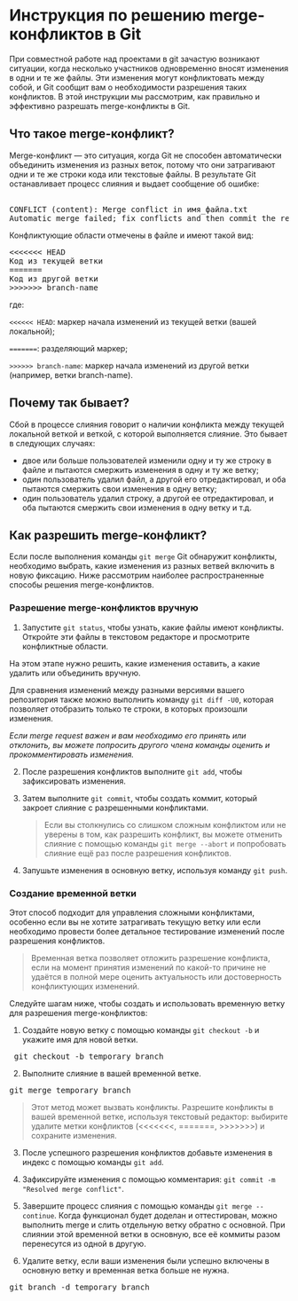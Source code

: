 # Инструкция по решению merge-конфликтов в Git

При совместной работе над проектами в git зачастую возникают ситуации, когда несколько участников одновременно вносят изменения в одни и те же файлы. Эти изменения могут конфликтовать между собой, и Git сообщит вам о необходимости разрешения таких конфликтов. В этой инструкции мы рассмотрим, как правильно и эффективно разрешать merge-конфликты в Git.

## Что такое merge-конфликт?

Merge-конфликт — это ситуация, когда Git не способен автоматически объединить изменения из разных веток, потому что они затрагивают одни и те же строки кода или текстовые файлы. В результате Git останавливает процесс слияния и выдает сообщение об ошибке:

<pre> 
CONFLICT (content): Merge conflict in имя_файла.txt 
Automatic merge failed; fix conflicts and then commit the result. </pre>

Конфликтующие области отмечены в файле и имеют такой вид:

<pre>
<<<<<<< HEAD
Код из текущей ветки
=======
Код из другой ветки
>>>>>>> branch-name </pre>
  
  где:
  
`<<<<<< HEAD`: маркер начала изменений из текущей ветки (вашей локальной);

`=======`: разделяющий маркер;

`>>>>>> branch-name`: маркер начала изменений из другой ветки (например, ветки branch-name).
 
## Почему так бывает?

Сбой в процессе слияния говорит о наличии конфликта между текущей локальной веткой и веткой, с которой выполняется слияние. Это бывает в следующих случаях:

- двое или больше пользователей изменили одну и ту же строку в файле и пытаются смержить изменения в одну и ту же ветку;
- один пользователь удалил файл, а другой его отредактировал, и оба пытаются смержить свои изменения в одну ветку;
- один пользователь удалил строку, а другой ее отредактировал, и оба пытаются смержить свои изменения в одну ветку и т.д.

## Как разрешить merge-конфликт?

Если после выполнения команды `git merge` Git обнаружит конфликты, необходимо выбрать, какие изменения из разных ветвей включить в новую фиксацию. Ниже рассмотрим наиболее распространенные способы решения merge-конфликтов.

### Разрешение merge-конфликтов вручную
1. Запустите `git status`, чтобы узнать, какие файлы имеют конфликты. Откройте эти файлы в текстовом редакторе и просмотрите конфликтные области.

На этом этапе нужно  решить, какие изменения оставить, а какие удалить или объединить вручную. 

Для сравнения изменений между разными версиями вашего репозитория также можно выполнить команду `git diff -U0`, которая позволяет отобразить только те строки, в которых произошли изменения. 

*Если merge request важен и вам необходимо его принять или отклонить, вы можете попросить другого члена команды оценить и прокомментировать изменения.*

2. После разрешения конфликтов выполните `git add`, чтобы зафиксировать изменения.

3. Затем выполните `git commit`, чтобы создать коммит, который закроет слияние с разрешенными конфликтами.

   > Если вы столкнулись со слишком сложным конфликтом или не уверены в том, как разрешить конфликт, вы можете отменить слияние с помощью команды `git merge --abort` и попробовать слияние ещё раз после разрешения конфликтов.
   
4. Запушьте изменения в основную ветку, используя команду `git push`.

### Создание временной ветки
Этот способ подходит для управления сложными конфликтами, особенно если вы не хотите затрагивать текущую ветку или если необходимо провести более детальное тестирование изменений после разрешения конфликтов. 
> Временная ветка позволяет отложить разрешение конфликта, если на момент принятия изменений по какой-то причине не удаётся в полной мере оценить актуальность или достоверность конфликтующих изменений.

Следуйте шагам ниже, чтобы создать и использовать временную ветку для разрешения merge-конфликтов:

  1. Создайте новую ветку с помощью команды `git checkout -b` и укажите имя для новой ветки.

<pre> git checkout -b temporary_branch 
</pre>

2. Выполните слияние в вашей временной ветке.

<pre>
git merge temporary_branch
</pre>

> Этот метод может вызвать конфликты. Разрешите конфликты в вашей временной ветке, используя текстовый редактор: выбирите  удалите метки конфликтов (<<<<<<<, =======, >>>>>>>) и сохраните изменения.

3. После успешного разрешения конфликтов добавьте изменения в индекс с помощью команды `git add`.
4. Зафиксируйте изменения с помощью комментария: `git commit -m "Resolved merge conflict"`.

5. Завершите процесс слияния с помощью команды `git merge --continue`. Когда функционал будет доделан и оттестирован, можно выполнить merge и слить отдельную ветку обратно с основной. При слиянии этой временной ветки в основную, все её коммиты разом перенесутся из одной в другую.
   
7. Удалите ветку, если ваши изменения были успешно включены в основную ветку и временная ветка больше не нужна.

<pre>
git branch -d temporary_branch </pre>





